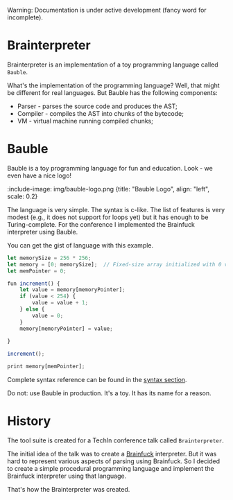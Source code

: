 Warning: Documentation is under active development (fancy word for incomplete). 

# Brainterpreter

Brainterpreter is an implementation of a toy programming language called `Bauble`.

What's the implementation of the programming language? 
Well, that might be different for real languages. 
But Bauble has the following components:

- Parser - parses the source code and produces the AST;
- Compiler - compiles the AST into chunks of the bytecode;
- VM - virtual machine running compiled chunks;

# Bauble

Bauble is a toy programming language for fun and education.
Look - we even have a nice logo!

:include-image: img/bauble-logo.png {title: "Bauble Logo", align: "left", scale: 0.2}

The language is very simple. 
The syntax is c-like. 
The list of features is very modest (e.g., it does not support for loops yet) 
but it has enough to be Turing-complete.
For the conference I implemented the Brainfuck interpreter using Bauble.

You can get the gist of language with this example.

```javascript
let memorySize = 256 * 256;
let memory = [0; memorySize];  // Fixed-size array initialized with 0 values
let memPointer = 0;

fun increment() {
    let value = memory[memoryPointer];
    if (value < 254) {
        value = value + 1;
    } else {
        value = 0;
    }
    memory[memoryPointer] = value;
    
}

increment();

print memory[memPointer];
```

Complete syntax reference can be found in the [syntax section](language/syntax).

Do not: use Bauble in production. It's a toy. It has its name for a reason. 

# History 
The tool suite is created for a TechIn conference talk called `Brainterpreter`.

The initial idea of the talk was to create a [Brainfuck](https://esolangs.org/wiki/Brainfuck) interpreter.
But it was hard to represent various aspects of parsing using Brainfuck.
So I decided to create a simple procedural programming language and implement the Brainfuck interpreter using that language.

That's how the Brainterpreter was created.